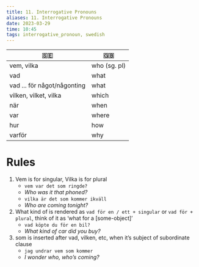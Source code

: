 ```yaml
---
title: 11. Interrogative Pronouns
aliases: 11. Interrogative Pronouns
date: 2023-03-29
time: 10:45
tags: interrogative_pronoun, swedish
---
```



| 🇸🇪                          | 🇬🇧           |
| --------------------------- | ------------ |
| vem, vilka                  | who (sg. pl) |
| vad                         | what         |
| vad ... för något/någonting | what         |
| vilken, vilket, vilka       | which        |
| när                         | when         |
| var                         | where        | 
| hur                         | how          |
| varför                      | why          |

# Rules

1. Vem is for singular, Vilka is for plural
    - `vem var det som ringde?`
    - *Who was it that phoned?*
    - `vilka är det som kommer ikväll`
    - *Who are coming tonight?*
2. What kind of is rendered as `vad för en / ett + singular` or `vad för + plural`, think of it as ‘what for a [some-object]’
    - `vad köpte du för en bil?`
    - *What kind of car did you buy?*
3. som is inserted after vad, vilken, etc, when it’s subject of subordinate clause
    - `jag undrar vem som kommer`
    - *I wonder who, who’s coming?*